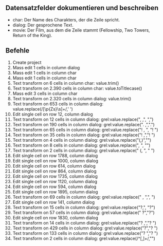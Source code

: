## Datensatzfelder dokumentieren und beschreiben 
- char: Der Name des Charakters, der die Zeile spricht.
- dialog: Der gesprochene Text.
- movie: Der Film, aus dem die Zeile stammt (Fellowship, Two Towers, Return of the King).

## Befehle

1. Create project
2. Mass edit 1 cells in column dialog
3. Mass edit 1 cells in column char
4. Mass edit 1 cells in column char
5. Text transform on 6 cells in column char: value.trim()
6. Text transform on 2.390 cells in column char: value.toTitlecase()
7. Mass edit 3 cells in column char
8. Text transform on 2.320 cells in column dialog: value.trim()
9. Text transform on 653 cells in column dialog: value.replace(/[\p{Zs}\s]+/,' ')
10. Edit single cell on row 12, column dialog
11. Text transform on 12 cells in column dialog: grel:value.replace(", ,", ",")
12. Text transform on 190 cells in column dialog: grel:value.replace(". ,",".")
13. Text transform on 65 cells in column dialog: grel:value.replace("! , ", "! ")
14. Text transform on 35 cells in column dialog: grel:value.replace("! ,","! ")
15. Text transform on 4 cells in column dialog: grel:value.replace("(,)","")
16. Text transform on 8 cells in column dialog: grel:value.replace(", ", "")
17. Text transform on 2 cells in column dialog: grel:value.replace(" (, ", " ")
18. Edit single cell on row 1788, column dialog
19. Edit single cell on row 1000, column dialog
20. Edit single cell on row 614, column dialog
21. Edit single cell on row 864, column dialog
22. Edit single cell on row 1735, column dialog
23. Edit single cell on row 1120, column dialog
24. Edit single cell on row 594, column dialog
25. Edit single cell on row 1895, column dialog
26. Text transform on 69 cells in column dialog: grel:value.replace(" , ",", ")
27. Edit single cell on row 141, column dialog
28. Text transform on 15 cells in column dialog: grel:value.replace("?,", "?")
29. Text transform on 57 cells in column dialog: grel:value.replace(" ?","?")
30. Edit single cell on row 1830, column dialog
31. Text transform on 14 cells in column dialog: grel:value.replace("? ,","? ")
32. Text transform on 429 cells in column dialog: grel:value.replace("?","? ")
33. Text transform on 133 cells in column dialog: grel:value.replace("? ","? ")
34. Text transform on 2 cells in column dialog: grel:value.replace(/^[,]+/,"")
